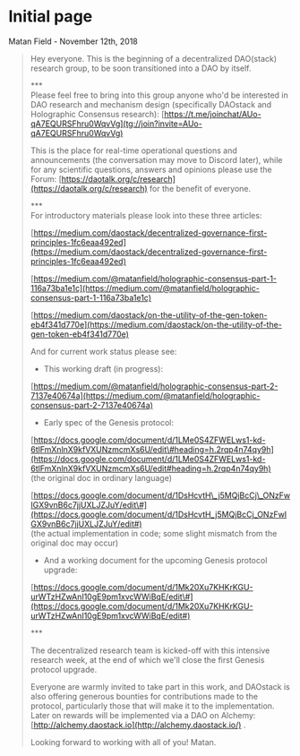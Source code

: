 # Initial page

Matan Field - November 12th, 2018

> Hey everyone. This is the beginning of a decentralized DAO\(stack\) research group, to be soon transitioned into a DAO by itself.  
>   
> \*\*\*  
> Please feel free to bring into this group anyone who'd be interested in DAO research and mechanism design \(specifically DAOstack and Holographic Consensus research\): [https://t.me/joinchat/AUo-qA7EQURSFhru0WqvVg](tg://join?invite=AUo-qA7EQURSFhru0WqvVg)  
>   
> This is the place for real-time operational questions and announcements \(the conversation may move to Discord later\), while for any scientific questions, answers and opinions please use the Forum: [https://daotalk.org/c/research](https://daotalk.org/c/research) for the benefit of everyone.  
>   
> \*\*\*  
> For introductory materials please look into these three articles:  
>   
> [https://medium.com/daostack/decentralized-governance-first-principles-1fc6eaa492ed](https://medium.com/daostack/decentralized-governance-first-principles-1fc6eaa492ed)  
>   
> [https://medium.com/@matanfield/holographic-consensus-part-1-116a73ba1e1c](https://medium.com/@matanfield/holographic-consensus-part-1-116a73ba1e1c)  
>   
> [https://medium.com/daostack/on-the-utility-of-the-gen-token-eb4f341d770e](https://medium.com/daostack/on-the-utility-of-the-gen-token-eb4f341d770e)  
>   
> And for current work status please see:  
>   
> - This working draft \(in progress\):  
>   
>  [https://medium.com/@matanfield/holographic-consensus-part-2-7137e40674a](https://medium.com/@matanfield/holographic-consensus-part-2-7137e40674a)  
>   
> - Early spec of the Genesis protocol:  
>   
> [https://docs.google.com/document/d/1LMe0S4ZFWELws1-kd-6tlFmXnlnX9kfVXUNzmcmXs6U/edit\#heading=h.2rqp4n74qy9h](https://docs.google.com/document/d/1LMe0S4ZFWELws1-kd-6tlFmXnlnX9kfVXUNzmcmXs6U/edit#heading=h.2rqp4n74qy9h)  
> \(the original doc in ordinary language\)  
>   
> [https://docs.google.com/document/d/1DsHcvtH\_j5MQjBcCj\_ONzFwIGX9vnB6c7jjUXLJZJuY/edit\#](https://docs.google.com/document/d/1DsHcvtH_j5MQjBcCj_ONzFwIGX9vnB6c7jjUXLJZJuY/edit#)  
> \(the actual implementation in code; some slight mismatch from the original doc may occur\)  
>   
> - And a working document for the upcoming Genesis protocol upgrade:  
>   
> [https://docs.google.com/document/d/1Mk20Xu7KHKrKGU-urWTzHZwAnI10gE9pm1xvcWWiBqE/edit\#](https://docs.google.com/document/d/1Mk20Xu7KHKrKGU-urWTzHZwAnI10gE9pm1xvcWWiBqE/edit#)  
>   
> \*\*\*  
>   
> The decentralized research team is kicked-off with this intensive research week, at the end of which we'll close the first Genesis protocol upgrade.  
>   
> Everyone are warmly invited to take part in this work, and DAOstack is also offering generous bounties for contributions made to the protocol, particularly those that will make it to the implementation. Later on rewards will be implemented via a DAO on Alchemy: [http://alchemy.daostack.io](http://alchemy.daostack.io/) .  
>   
> Looking forward to working with all of you! Matan.

